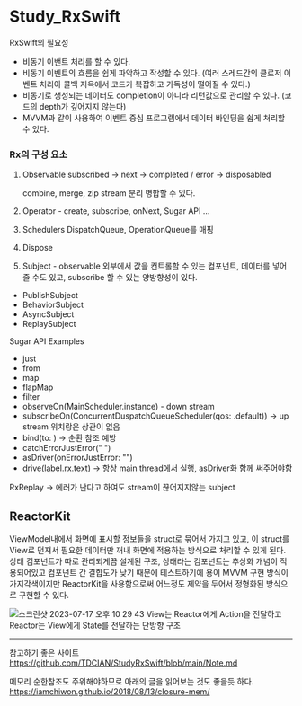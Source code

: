 # Study_RxSwift

RxSwift의 필요성
- 비동기 이밴트 처리를 할 수 있다.
- 비동기 이벤트의 흐름을 쉽게 파악하고 작성할 수 있다. (여러 스레드간의 클로저 이벤트 처리아 콜백 지옥에서 코드가 복잡하고 가독성이 떨어질 수 있다.)
- 비동기로 생성되는 데이터도 completion이 아니라 리턴값으로 관리할 수 있다. (코드의 depth가 깊어지지 않는다)
- MVVM과 같이 사용하여 이벤트 중심 프로그램에서 데이터 바인딩을 쉽게 처리할 수 있다.


### Rx의 구성 요소
1. Observable
    subscribed -> next -> completed / error -> disposabled

    combine, merge, zip stream 분리 병합할 수 있다.
2. Operator - create, subscribe, onNext, Sugar API ...
3. Schedulers
    DispatchQueue, OperationQueue를 매핑 
4. Dispose
5. Subject - observable 외부에서 값을 컨트롤할 수 있는 컴포넌트, 데이터를 넣어줄 수도 있고, subscribe 할 수 있는 양방향성이 있다.
- PublishSubject
- BehaviorSubject
- AsyncSubject
- ReplaySubject

Sugar API Examples
- just
- from
- map
- flapMap
- filter
- observeOn(MainScheduler.instance) - down stream
- subscribeOn(ConcurrentDuspatchQueueScheduler(qos: .default)) -> up stream 위치랑은 상관이 없음
- bind(to: ) -> 순환 참조 예방
- catchErrorJustError(" ")
- asDriver(onErrorJustError: "")
- drive(label.rx.text) -> 항상 main thread에서 실행, asDriver화 함께 써주어야함

RxReplay -> 에러가 난다고 하여도 stream이 끊어지지않는 subject


## ReactorKit
 ViewModel내에서 화면에 표시할 정보들을 struct로 묶어서 가지고 있고, 이 struct를 View로 던져서 필요한 데이터만 꺼내 화면에 적용하는 방식으로 처리할 수 있게 된다.
 상태 컴포넌트가 따로 관리되게끔 설계된 구조, 상태라는 컴포넌트는 추상화 개념이 적용되어있고 컴포넌트 간 결합도가 낮기 때문에 테스트하기에 용이
 MVVM 구현 방식이 가지각색이지만 ReactorKit을 사용함으로써 어느정도 제약을 두어서 정형화된 방식으로 구현할 수 있다.
 
 ![스크린샷 2023-07-17 오후 10 29 43](https://github.com/jimin-hash/Study_RxSwift/assets/62288773/eb770f03-0565-4a03-9648-193a8f4deae9)
 View는 Reactor에게 Action을 전달하고 Reactor는 View에게 State를 전달하는 단방향 구조 
 




---
참고하기 좋은 사이트
https://github.com/TDCIAN/StudyRxSwift/blob/main/Note.md


메모리 순한참조도 주위해야하므로 아래의 글을 읽어보는 것도 좋을듯 하다.
https://iamchiwon.github.io/2018/08/13/closure-mem/
